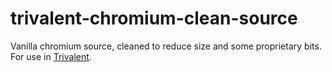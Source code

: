 # trivalent-chromium-clean-source

Vanilla chromium source, cleaned to reduce size and some proprietary bits. For use in [Trivalent](https://github.com/secureblue/Trivalent).
